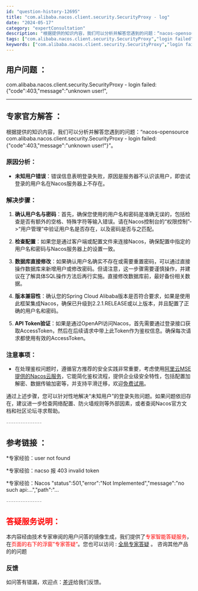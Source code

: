 ```yaml
---
id: "question-history-12695"
title: "com.alibaba.nacos.client.security.SecurityProxy - log"
date: "2024-05-17"
category: "expertConsultation"
description: "根据提供的知识内容，我们可以分析并解答您遇到的问题：“nacos-opensource com.alibaba.nacos.client.security.SecurityProxy - login failed: code:403,message:unknown user!”。### 原因分析：-"
tags: ["com.alibaba.nacos.client.security.SecurityProxy","login failed","403","unknown user"]
keywords: ["com.alibaba.nacos.client.security.SecurityProxy","login failed","403","unknown user"]
---
```


## 用户问题 ： 
 com.alibaba.nacos.client.security.SecurityProxy - login failed: {"code":403,"message":"unknown user!",  

---------------
## 专家官方解答 ：

根据提供的知识内容，我们可以分析并解答您遇到的问题：“nacos-opensource com.alibaba.nacos.client.security.SecurityProxy - login failed: {\"code\":403,\"message\":\"unknown user!\"}”。

### 原因分析：
- **未知用户错误**：错误信息表明登录失败，原因是服务器不认识该用户，即尝试登录的用户名在Nacos服务器上不存在。

### 解决步骤：
1. **确认用户名与密码**：首先，确保您使用的用户名和密码是准确无误的，包括检查是否有额外的空格、特殊字符等输入错误。请在Nacos控制台的“权限控制”->“用户管理”中验证用户名是否存在，以及密码是否与之匹配。

2. **检查配置**：如果您是通过客户端或配置文件来连接Nacos，确保配置中指定的用户名和密码与Nacos服务器上的设置一致。

3. **数据库直接修改**：如果确认用户名确实不存在或需要重置密码，可以通过直接操作数据库来新增用户或修改密码。但请注意，这一步骤需要谨慎操作，并建议在了解具体SQL操作方法后再行实施。直接修改数据库前，最好备份相关数据。

4. **版本兼容性**：确认您的Spring Cloud Alibaba版本是否符合要求，如果是使用此框架集成Nacos，确保已升级到2.2.1.RELEASE或以上版本，并且配置了正确的用户名和密码。

5. **API Token验证**：如果是通过OpenAPI访问Nacos，首先需要通过登录接口获取AccessToken，然后在后续请求中带上此Token作为鉴权信息。确保每次请求都使用有效的AccessToken。

### 注意事项：
- 在处理鉴权问题时，遵循官方推荐的安全实践非常重要，考虑使用[阿里云MSE提供的Nacos云服务](https://www.aliyun.com/product/aliware/mse?spm=nacos.cloud.topbar.0.0.0)，它能简化鉴权流程，提供企业级安全特性，包括配置加解密、数据传输加密等，并支持平滑迁移，欢迎[免费试用](https://free.aliyun.com/?searchKey=nacos&spm=nacos.cloud.topbar.0.0.0)。

通过上述步骤，您可以针对性地解决“未知用户”的登录失败问题。如果问题依旧存在，建议进一步检查网络配置、防火墙规则等外部因素，或者查阅Nacos官方文档和社区论坛寻求帮助。


<font color="#949494">---------------</font> 


## 参考链接 ：

*专家经验：user not found 
 
 *专家经验：nacso 报 403 invalid token 
 
 *专家经验：Nacos "status":501,"error":"Not Implemented","message":"no such api:...","path":"... 


 <font color="#949494">---------------</font> 
 


## <font color="#FF0000">答疑服务说明：</font> 

本内容经由技术专家审阅的用户问答的镜像生成，我们提供了<font color="#FF0000">专家智能答疑服务</font>，在<font color="#FF0000">页面的右下的浮窗”专家答疑“</font>。您也可以访问 : [全局专家答疑](https://answer.opensource.alibaba.com/docs/intro) 。 咨询其他产品的的问题

### 反馈
如问答有错漏，欢迎点：[差评](https://ai.nacos.io/user/feedbackByEnhancerGradePOJOID?enhancerGradePOJOId=13855)给我们反馈。
